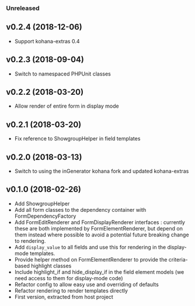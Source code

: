 ### Unreleased

## v0.2.4 (2018-12-06)

* Support kohana-extras 0.4

## v0.2.3 (2018-09-04)

* Switch to namespaced PHPUnit classes

## v0.2.2 (2018-03-20)

* Allow render of entire form in display mode

## v0.2.1 (2018-03-20)

* Fix reference to ShowgroupHelper in field templates

## v0.2.0 (2018-03-13)

* Switch to using the inGenerator kohana fork and updated kohana-extras

## v0.1.0 (2018-02-26)

* Add ShowgroupHelper
* Add all form classes to the dependency container with FormDependencyFactory
* Add FormEditRenderer and FormDisplayRenderer interfaces : currently these are 
  both implemented by FormElementRenderer, but depend on them instead where possible
  to avoid a potential future breaking change to rendering.
* Add `display_value` to all fields and use this for rendering in the display-mode
  templates.
* Provide helper method on FormElementRenderer to provide the criteria-based highlight classes
* Include highlight_if and hide_display_if in the field element models
  (we need access to them for display-mode code)
* Refactor config to allow easy use and overriding of defaults
* Refactor rendering to render templates directly
* First version, extracted from host project
